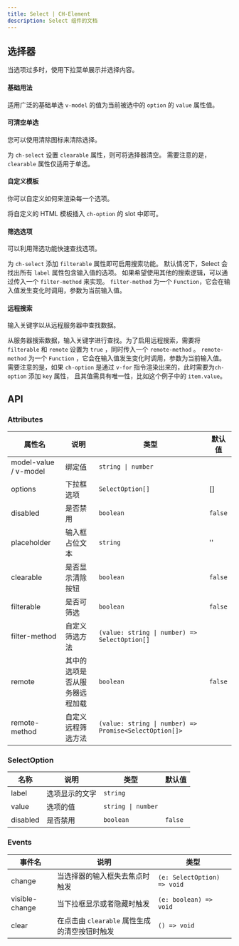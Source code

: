 ```yaml
---
title: Select | CH-Element
description: Select 组件的文档
---
```


## 选择器

当选项过多时，使用下拉菜单展示并选择内容。

#### 基础用法

适用广泛的基础单选 `v-model` 的值为当前被选中的 `option` 的 `value` 属性值。

<preview path="../demos/Select/Basic.vue" title="基础选择器" description="Select 基础选择器"></preview>

#### 可清空单选

您可以使用清除图标来清除选择。

为 `ch-select` 设置 `clearable` 属性，则可将选择器清空。 需要注意的是，`clearable` 属性仅适用于单选。

<preview path="../demos/Select/Clearable.vue" title="可清空选择器" description="Select 可清空选择器"></preview>

#### 自定义模板

你可以自定义如何来渲染每一个选项。

将自定义的 HTML 模板插入 `ch-option` 的 slot 中即可。

<preview path="../demos/Select/CustomLabel.vue" title="自定义模板" description="Select 自定义模板"></preview>

#### 筛选选项

可以利用筛选功能快速查找选项。

为 `ch-select` 添加 `filterable` 属性即可启用搜索功能。 默认情况下，Select 会找出所有 `label` 属性包含输入值的选项。 如果希望使用其他的搜索逻辑，可以通过传入一个 `filter-method` 来实现。 `filter-method` 为一个 `Function`，它会在输入值发生变化时调用，参数为当前输入值。

<preview path="../demos/Select/Filterable.vue" title="筛选选项" description="Select 筛选选项"></preview>

#### 远程搜索

输入关键字以从远程服务器中查找数据。

从服务器搜索数据，输入关键字进行查找。为了启用远程搜索，需要将 `filterable` 和 `remote` 设置为 `true` ，同时传入一个 `remote-method` 。 `remote-method` 为一个 `Function` ，它会在输入值发生变化时调用，参数为当前输入值。 需要注意的是，如果 `ch-option` 是通过 `v-for` 指令渲染出来的，此时需要为`ch-option` 添加 `key` 属性， 且其值需具有唯一性，比如这个例子中的 `item.value`。

<preview path="../demos/Select/Remote.vue" title="远程搜索" description="Select 远程搜索"></preview>

## API

### Attributes

| 属性名                | 说明                           | 类型                                                   | 默认值  |
| --------------------- | ------------------------------ | ------------------------------------------------------ | ------- |
| model-value / v-model | 绑定值                         | `string \| number`                                     |         |
| options               | 下拉框选项                     | `SelectOption[] `                                      | []      |
| disabled              | 是否禁用                       | `boolean`                                              | `false` |
| placeholder           | 输入框占位文本                 | `string`                                               | ''      |
| clearable             | 是否显示清除按钮               | `boolean`                                              | `false` |
| filterable            | 是否可筛选                     | `boolean`                                              | `false` |
| filter-method         | 自定义筛选方法                 | `(value: string \| number) => SelectOption[]`          |         |
| remote                | 其中的选项是否从服务器远程加载 | `boolean`                                              | `false` |
| remote-method         | 自定义远程筛选方法             | `(value: string \| number) => Promise<SelectOption[]>` |         |

### SelectOption

| 名称     | 说明           | 类型               | 默认值  |
| -------- | -------------- | ------------------ | ------- |
| label    | 选项显示的文字 | `string`           |         |
| value    | 选项的值       | `string \| number` |         |
| disabled | 是否禁用       | `boolean`          | `false` |

### Events

| 事件名         | 说明                                          | 类型                        |
| -------------- | --------------------------------------------- | --------------------------- |
| change         | 当选择器的输入框失去焦点时触发                | `(e: SelectOption) => void` |
| visible-change | 当下拉框显示或者隐藏时触发                    | `(e: boolean) => void`      |
| clear          | 在点击由 `clearable` 属性生成的清空按钮时触发 | `() => void`                |
